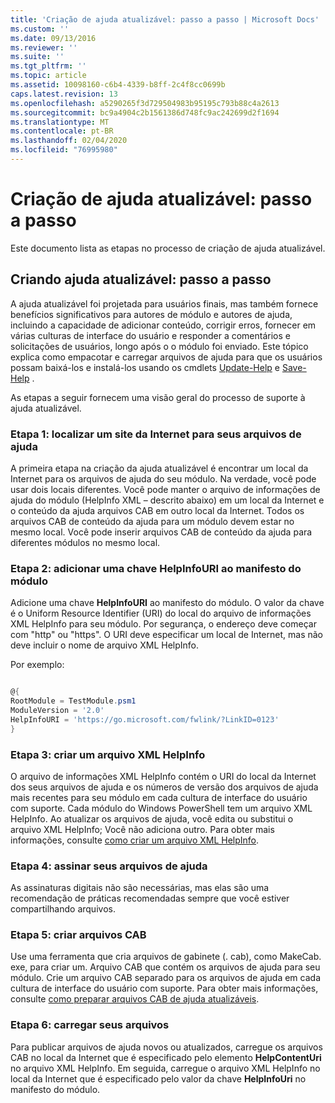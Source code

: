 ```yaml
---
title: 'Criação de ajuda atualizável: passo a passo | Microsoft Docs'
ms.custom: ''
ms.date: 09/13/2016
ms.reviewer: ''
ms.suite: ''
ms.tgt_pltfrm: ''
ms.topic: article
ms.assetid: 10098160-c6b4-4339-b8ff-2c4f8cc0699b
caps.latest.revision: 13
ms.openlocfilehash: a5290265f3d729504983b95195c793b88c4a2613
ms.sourcegitcommit: bc9a4904c2b1561386d748fc9ac242699d2f1694
ms.translationtype: MT
ms.contentlocale: pt-BR
ms.lasthandoff: 02/04/2020
ms.locfileid: "76995980"
---
```

# <a name="updatable-help-authoring-step-by-step"></a>Criação de ajuda atualizável: passo a passo

Este documento lista as etapas no processo de criação de ajuda atualizável.

## <a name="authoring-updatable-help-step-by-step"></a>Criando ajuda atualizável: passo a passo

A ajuda atualizável foi projetada para usuários finais, mas também fornece benefícios significativos para autores de módulo e autores de ajuda, incluindo a capacidade de adicionar conteúdo, corrigir erros, fornecer em várias culturas de interface do usuário e responder a comentários e solicitações de usuários, longo após o o módulo foi enviado. Este tópico explica como empacotar e carregar arquivos de ajuda para que os usuários possam baixá-los e instalá-los usando os cmdlets [Update-Help](/powershell/module/Microsoft.PowerShell.Core/Update-Help) e [Save-Help](/powershell/module/Microsoft.PowerShell.Core/Save-Help) .

As etapas a seguir fornecem uma visão geral do processo de suporte à ajuda atualizável.

### <a name="step-1-find-an-internet-site-for-your-help-files"></a>Etapa 1: localizar um site da Internet para seus arquivos de ajuda

A primeira etapa na criação da ajuda atualizável é encontrar um local da Internet para os arquivos de ajuda do seu módulo. Na verdade, você pode usar dois locais diferentes. Você pode manter o arquivo de informações de ajuda do módulo (HelpInfo XML – descrito abaixo) em um local da Internet e o conteúdo da ajuda arquivos CAB em outro local da Internet. Todos os arquivos CAB de conteúdo da ajuda para um módulo devem estar no mesmo local. Você pode inserir arquivos CAB de conteúdo da ajuda para diferentes módulos no mesmo local.

### <a name="step-2-add-a-helpinfouri-key-to-your-module-manifest"></a>Etapa 2: adicionar uma chave HelpInfoURI ao manifesto do módulo

Adicione uma chave **HelpInfoURI** ao manifesto do módulo. O valor da chave é o Uniform Resource Identifier (URI) do local do arquivo de informações XML HelpInfo para seu módulo. Por segurança, o endereço deve começar com "http" ou "https". O URI deve especificar um local de Internet, mas não deve incluir o nome de arquivo XML HelpInfo.

Por exemplo:

```powershell

@{
RootModule = TestModule.psm1
ModuleVersion = '2.0'
HelpInfoURI = 'https://go.microsoft.com/fwlink/?LinkID=0123'
}
```

### <a name="step-3-create-a-helpinfo-xml-file"></a>Etapa 3: criar um arquivo XML HelpInfo

O arquivo de informações XML HelpInfo contém o URI do local da Internet dos seus arquivos de ajuda e os números de versão dos arquivos de ajuda mais recentes para seu módulo em cada cultura de interface do usuário com suporte. Cada módulo do Windows PowerShell tem um arquivo XML HelpInfo. Ao atualizar os arquivos de ajuda, você edita ou substitui o arquivo XML HelpInfo; Você não adiciona outro. Para obter mais informações, consulte [como criar um arquivo XML HelpInfo](./how-to-create-a-helpinfo-xml-file.md).

### <a name="step-4-sign-your-help-files"></a>Etapa 4: assinar seus arquivos de ajuda

As assinaturas digitais não são necessárias, mas elas são uma recomendação de práticas recomendadas sempre que você estiver compartilhando arquivos.

### <a name="step-5-create-cab-files"></a>Etapa 5: criar arquivos CAB

Use uma ferramenta que cria arquivos de gabinete (. cab), como MakeCab. exe, para criar um. Arquivo CAB que contém os arquivos de ajuda para seu módulo. Crie um arquivo CAB separado para os arquivos de ajuda em cada cultura de interface do usuário com suporte. Para obter mais informações, consulte [como preparar arquivos CAB de ajuda atualizáveis](./how-to-prepare-updatable-help-cab-files.md).

### <a name="step-6-upload-your-files"></a>Etapa 6: carregar seus arquivos

Para publicar arquivos de ajuda novos ou atualizados, carregue os arquivos CAB no local da Internet que é especificado pelo elemento **HelpContentUri** no arquivo XML HelpInfo. Em seguida, carregue o arquivo XML HelpInfo no local da Internet que é especificado pelo valor da chave **HelpInfoUri** no manifesto do módulo.
